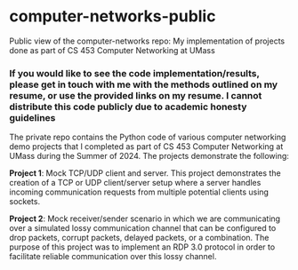 # computer-networks-public
Public view of the computer-networks repo: My implementation of projects done as part of CS 453 Computer Networking at UMass

### **If you would like to see the code implementation/results, please get in touch with me with the methods outlined on my resume, or use the provided links on my resume. I cannot distribute this code publicly due to academic honesty guidelines**

The private repo contains the Python code of various computer networking demo projects that I completed as part of CS 453 Computer Networking at UMass during the Summer of 2024. The projects demonstrate the following:

**Project 1**:
Mock TCP/UDP client and server. This project demonstrates the creation of a TCP or UDP client/server setup where a server handles incoming communication requests from multiple potential clients using sockets.

**Project 2**:
Mock receiver/sender scenario in which we are communicating over a simulated lossy communication channel that can be configured to drop packets, corrupt packets, delayed packets, or a combination. The purpose of this project was to implement an RDP 3.0 protocol in order to facilitate reliable communication over this lossy channel.
